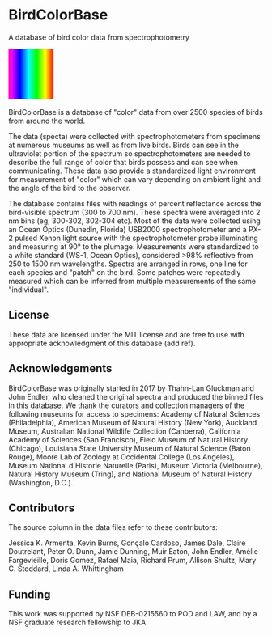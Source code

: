 # BirdColorBase
A database of bird color data from spectrophotometry

![example of spectrum](/spectrum.jpg)

BirdColorBase is a database of "color" data from over 2500 species of birds from around the world.  

The data (specta) were collected with spectrophotometers from specimens at numerous museums as well as from live birds. 
Birds can see in the ultraviolet portion of the spectrum so spectrophotometers are needed to describe the full range of color that birds possess and can see when communicating.  These data also provide a standardized light environment for measurement of "color" which can vary depending on ambient light and the angle of the bird to the observer.

The database contains files with readings of percent reflectance across the bird-visible spectrum (300 to 700 nm).  These spectra were averaged into 2 nm bins (eg, 300-302, 302-304 etc). Most of the data were collected using an Ocean Optics (Dunedin, Florida) USB2000 spectrophotometer and a PX-2 pulsed Xenon light source with the spectrophotometer probe illuminating and measuring at 90° to the plumage. Measurements were standardized to a white standard (WS-1, Ocean Optics), considered >98% reflective from 250 to 1500 nm wavelengths. Spectra are arranged in rows, one line for each species and "patch" on the bird.  Some patches were repeatedly measured which can be inferred from multiple measurements of the same "individual".

## License
These data are licensed under the MIT license and are free to use with appropriate acknowledgment of this database (add ref).

## Acknowledgements
BirdColorBase was originally started in 2017 by Thahn-Lan Gluckman and John Endler, who cleaned the original spectra and produced the binned files in this database. We thank the curators and collection managers of the following museums for access to specimens: Academy of Natural Sciences (Philadelphia), American Museum of Natural History (New York), Auckland Museum, Australian National Wildlife Collection (Canberra), California Academy of Sciences (San Francisco), Field Museum of Natural History (Chicago), Louisiana State University Museum of Natural Science (Baton Rouge), Moore Lab of Zoology at Occidental College (Los Angeles), Museum National d'Historie Naturelle (Paris), Museum Victoria (Melbourne), Natural History Museum (Tring), and National Museum of Natural History (Washington, D.C.). 

## Contributors
The source column in the data files refer to these contributors:

Jessica K. Armenta,
Kevin Burns,
Gonçalo Cardoso,
James Dale,
Claire Doutrelant,
Peter O. Dunn,
Jamie Dunning,
Muir Eaton,
John Endler,
Amélie Fargevieille, 
Doris Gomez,
Rafael Maia,
Richard Prum,
Allison Shultz,
Mary C. Stoddard,
Linda A. Whittingham


## Funding
This work was supported by NSF DEB-0215560 to POD and LAW, and by a NSF graduate research fellowship to JKA.



